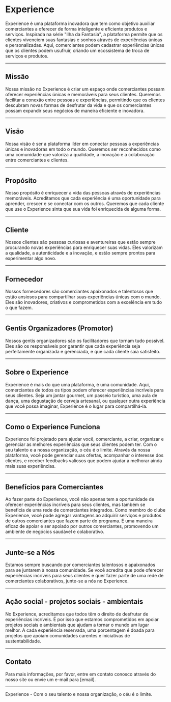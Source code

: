 # Experience

Experience é uma plataforma inovadora que tem como objetivo auxiliar comerciantes a oferecer de forma inteligente e eficiente produtos e serviços. Inspirada na série "Ilha da Fantasia", a plataforma permite que os clientes vivenciem suas fantasias e sonhos através de experiências únicas e personalizadas. Aqui, comerciantes podem cadastrar experiências únicas que os clientes podem usufruir, criando um ecossistema de troca de serviços e produtos.

---

## Missão

Nossa missão no Experience é criar um espaço onde comerciantes possam oferecer experiências únicas e memoráveis para seus clientes. Queremos facilitar a conexão entre pessoas e experiências, permitindo que os clientes descubram novas formas de desfrutar da vida e que os comerciantes possam expandir seus negócios de maneira eficiente e inovadora.

---

## Visão

Nossa visão é ser a plataforma líder em conectar pessoas a experiências únicas e inovadoras em todo o mundo. Queremos ser reconhecidos como uma comunidade que valoriza a qualidade, a inovação e a colaboração entre comerciantes e clientes.

---

## Propósito

Nosso propósito é enriquecer a vida das pessoas através de experiências memoráveis. Acreditamos que cada experiência é uma oportunidade para aprender, crescer e se conectar com os outros. Queremos que cada cliente que use o Experience sinta que sua vida foi enriquecida de alguma forma.

---

## Cliente

Nossos clientes são pessoas curiosas e aventureiras que estão sempre procurando novas experiências para enriquecer suas vidas. Eles valorizam a qualidade, a autenticidade e a inovação, e estão sempre prontos para experimentar algo novo.

---

## Fornecedor

Nossos fornecedores são comerciantes apaixonados e talentosos que estão ansiosos para compartilhar suas experiências únicas com o mundo. Eles são inovadores, criativos e comprometidos com a excelência em tudo o que fazem.

---

## Gentis Organizadores (Promotor)

Nossos gentis organizadores são os facilitadores que tornam tudo possível. Eles são os responsáveis por garantir que cada experiência seja perfeitamente organizada e gerenciada, e que cada cliente saia satisfeito.

---

## Sobre o Experience

Experience é mais do que uma plataforma, é uma comunidade. Aqui, comerciantes de todos os tipos podem oferecer experiências incríveis para seus clientes. Seja um jantar gourmet, um passeio turístico, uma aula de dança, uma degustação de cerveja artesanal, ou qualquer outra experiência que você possa imaginar, Experience é o lugar para compartilhá-la.

---

## Como o Experience Funciona

Experience foi projetado para ajudar você, comerciante, a criar, organizar e gerenciar as melhores experiências que seus clientes podem ter. Com o seu talento e a nossa organização, o céu é o limite. Através da nossa plataforma, você pode gerenciar suas ofertas, acompanhar o interesse dos clientes, e receber feedbacks valiosos que podem ajudar a melhorar ainda mais suas experiências.

---

## Benefícios para Comerciantes

Ao fazer parte do Experience, você não apenas tem a oportunidade de oferecer experiências incríveis para seus clientes, mas também se beneficia de uma rede de comerciantes integrados. Como membro do clube Experience, você pode agregar vantagens ao adquirir serviços e produtos de outros comerciantes que fazem parte do programa. É uma maneira eficaz de apoiar e ser apoiado por outros comerciantes, promovendo um ambiente de negócios saudável e colaborativo.

---

## Junte-se a Nós

Estamos sempre buscando por comerciantes talentosos e apaixonados para se juntarem à nossa comunidade. Se você acredita que pode oferecer experiências incríveis para seus clientes e quer fazer parte de uma rede de comerciantes colaborativos, junte-se a nós no Experience.

---

## Ação social - projetos sociais - ambientais

No Experience, acreditamos que todos têm o direito de desfrutar de experiências incríveis. É por isso que estamos comprometidos em apoiar projetos sociais e ambientais que ajudam a tornar o mundo um lugar melhor. A cada experiência reservada, uma porcentagem é doada para projetos que apoiam comunidades carentes e iniciativas de sustentabilidade.

---

## Contato

Para mais informações, por favor, entre em contato conosco através do nosso site ou envie um e-mail para [email].

---

Experience - Com o seu talento e nossa organização, o céu é o limite.